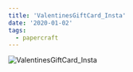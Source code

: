 ```yaml
---
title: 'ValentinesGiftCard_Insta'
date: '2020-01-02'
tags:
  - papercraft
---
```


![ValentinesGiftCard_Insta](/images/matisse_website_images/ValentinesGiftCard_Insta.jpg)
